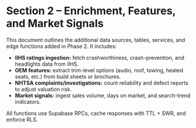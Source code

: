 # Section 2 – Enrichment, Features, and Market Signals

This document outlines the additional data sources, tables, services, and edge functions
added in Phase 2. It includes:

- **IIHS ratings ingestion:** fetch crashworthiness, crash-prevention, and headlights data from IIHS.
- **OEM features:** extract trim-level options (audio, roof, towing, heated seats, etc.) from build sheets or brochures.
- **NHTSA complaints/investigations:** count reliability and defect reports to adjust valuation risk.
- **Market signals:** ingest sales volume, days on market, and search-trend indicators.

All functions use Supabase RPCs, cache responses with TTL + SWR, and enforce RLS.
